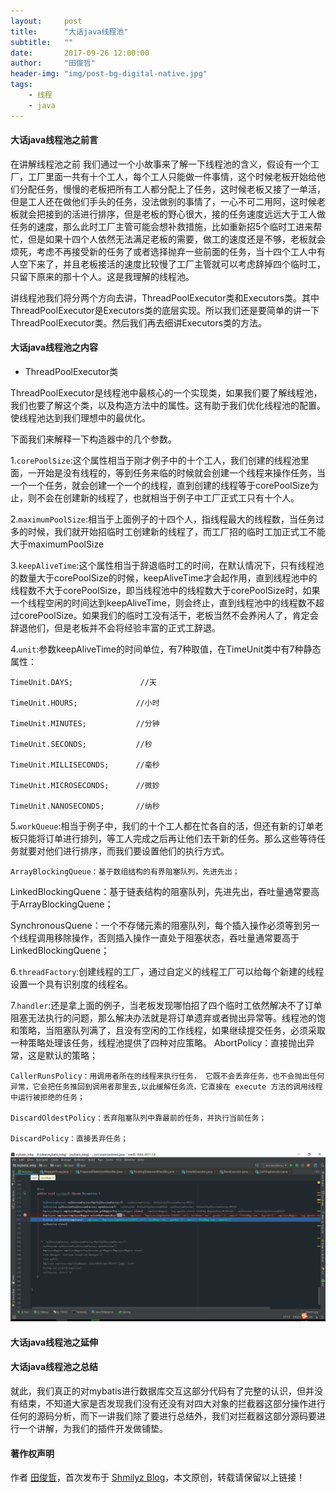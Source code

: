 ```yaml
---
layout:     post
title:      "大话java线程池"
subtitle:   ""
date:       2017-09-26 12:00:00
author:     "田俊哲"
header-img: "img/post-bg-digital-native.jpg"
tags:
    - 线程
    - java
---
```



	


#### 大话java线程池之前言



在讲解线程池之前 我们通过一个小故事来了解一下线程池的含义，假设有一个工厂，工厂里面一共有十个工人，每个工人只能做一件事情，这个时候老板开始给他们分配任务，慢慢的老板把所有工人都分配上了任务，这时候老板又接了一单活，但是工人还在做他们手头的任务，没法做别的事情了，一心不可二用阿，这时候老板就会把接到的活进行排序，但是老板的野心很大，接的任务速度远远大于工人做任务的速度，那么此时工厂主管可能会想补救措施，比如重新招5个临时工进来帮忙，但是如果十四个人依然无法满足老板的需要，做工的速度还是不够，老板就会烦死，考虑不再接受新的任务了或者选择抛弃一些前面的任务，当十四个工人中有人空下来了，并且老板接活的速度比较慢了工厂主管就可以考虑辞掉四个临时工，只留下原来的那十个人。这是我理解的线程池。



讲线程池我们将分两个方向去讲，ThreadPoolExecutor类和Executors类。其中ThreadPoolExecutor是Executors类的底层实现。所以我们还是要简单的讲一下ThreadPoolExecutor类。然后我们再去细讲Executors类的方法。

#### 大话java线程池之内容


- ThreadPoolExecutor类

ThreadPoolExecutor是线程池中最核心的一个实现类，如果我们要了解线程池，我们也要了解这个类，以及构造方法中的属性。这有助于我们优化线程池的配置。使线程池达到我们理想中的最优化。

下面我们来解释一下构造器中的几个参数。

1.`corePoolSize`:这个属性相当于刚才例子中的十个工人，我们创建的线程池里面，一开始是没有线程的，等到任务来临的时候就会创建一个线程来操作任务，当一个一个任务，就会创建一个一个的线程，直到创建的线程等于corePoolSize为止，则不会在创建新的线程了，也就相当于例子中工厂正式工只有十个人。

2.`maximumPoolSize`:相当于上面例子的十四个人，指线程最大的线程数，当任务过多的时候，我们就开始招临时工创建新的线程了，而工厂招的临时工加正式工不能大于maximumPoolSize

3.`keepAliveTime`:这个属性相当于辞退临时工的时间，在默认情况下，只有线程池的数量大于corePoolSize的时候，keepAliveTime才会起作用，直到线程池中的线程数不大于corePoolSize，即当线程池中的线程数大于corePoolSize时，如果一个线程空闲的时间达到keepAliveTime，则会终止，直到线程池中的线程数不超过corePoolSize。如果我们的临时工没有活干，老板当然不会养闲人了，肯定会辞退他们，但是老板并不会将经验丰富的正式工辞退。

4.`unit`:参数keepAliveTime的时间单位，有7种取值，在TimeUnit类中有7种静态属性：
	
	TimeUnit.DAYS;               //天
	
	TimeUnit.HOURS;             //小时
	
	TimeUnit.MINUTES;           //分钟
	
	TimeUnit.SECONDS;           //秒
	
	TimeUnit.MILLISECONDS;      //毫秒
	
	TimeUnit.MICROSECONDS;      //微妙
	
	TimeUnit.NANOSECONDS;       //纳秒


5.`workQueue`:相当于例子中，我们的十个工人都在忙各自的活，但还有新的订单老板只能将订单进行排列，等工人完成之后再让他们去干新的任务。那么这些等待任务就要对他们进行排序，而我们要设置他们的执行方式。
  
	ArrayBlockingQueue：基于数组结构的有界阻塞队列，先进先出；

  LinkedBlockingQuene：基于链表结构的阻塞队列，先进先出，吞吐量通常要高于ArrayBlockingQuene；
  
  SynchronousQuene：一个不存储元素的阻塞队列，每个插入操作必须等到另一个线程调用移除操作，否则插入操作一直处于阻塞状态，吞吐量通常要高于LinkedBlockingQuene；

6.`threadFactory`:创建线程的工厂，通过自定义的线程工厂可以给每个新建的线程设置一个具有识别度的线程名。

7.`handler`:还是拿上面的例子，当老板发现哪怕招了四个临时工依然解决不了订单阻塞无法执行的问题，那么解决办法就是将订单遗弃或者抛出异常等。线程池的饱和策略，当阻塞队列满了，且没有空闲的工作线程，如果继续提交任务，必须采取一种策略处理该任务，线程池提供了四种对应策略。
	AbortPolicy：直接抛出异常，这是默认的策略；
	
	CallerRunsPolicy：用调用者所在的线程来执行任务， 它既不会丢弃任务，也不会抛出任何异常，它会把任务推回到调用者那里去,以此缓解任务流，它直接在 execute 方法的调用线程中运行被拒绝的任务；
	
	DiscardOldestPolicy：丢弃阻塞队列中靠最前的任务，并执行当前任务；
	
	DiscardPolicy：直接丢弃任务；





![java-javascript](/img/in-post/seven-mybatis/22.png)


#### 大话java线程池之延伸



#### 大话java线程池之总结


就此，我们真正的对mybatis进行数据库交互这部分代码有了完整的认识，但并没有结束，不知道大家是否发现我们没有还没有对四大对象的拦截器这部分操作进行任何的源码分析，而下一讲我们除了要进行总结外，我们对拦截器这部分源码要进行一个讲解，为我们的插件开发做铺垫。



#### 著作权声明


作者 [田俊哲](https://shmilyz.github.io)，首次发布于 [Shmilyz Blog](https://shmilyz.github.io)，本文原创，转载请保留以上链接！


